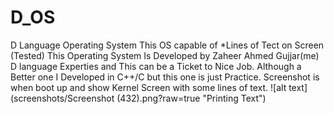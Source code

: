 # D_OS
D Language Operating System
This OS capable of 
*Lines of Tect on Screen (Tested)
This Operating System Is Developed by Zaheer Ahmed Gujjar(me) D language Experties and This can be a Ticket to Nice Job.
Although a Better one I Developed in C++/C but this one is just Practice.
Screenshot is when boot up and show Kernel Screen with some lines of text.
![alt text](screenshots/Screenshot (432).png?raw=true "Printing Text")
